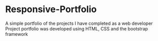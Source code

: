 # Responsive-Portfolio
A simple portfolio of the projects I have completed as a web developer
Project portfolio was developed using HTML, CSS and the bootstrap framework
